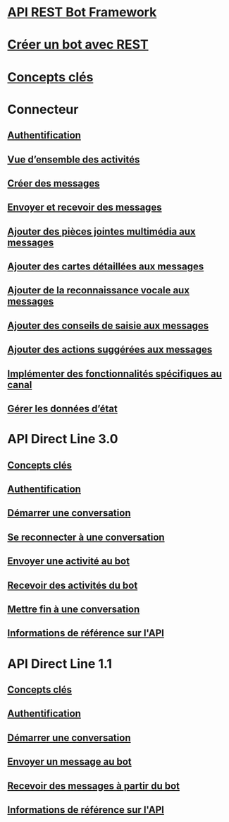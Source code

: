 # [API REST Bot Framework](bot-framework-rest-overview.md)
# [Créer un bot avec REST](~/rest-api/bot-framework-rest-connector-quickstart.md)
# [Concepts clés](bot-framework-rest-connector-concepts.md)
# Connecteur
## [Authentification](bot-framework-rest-connector-authentication.md)
## [Vue d’ensemble des activités](bot-framework-rest-connector-activities.md)
## [Créer des messages](bot-framework-rest-connector-create-messages.md)
## [Envoyer et recevoir des messages](bot-framework-rest-connector-send-and-receive-messages.md)
## [Ajouter des pièces jointes multimédia aux messages](bot-framework-rest-connector-add-media-attachments.md)
## [Ajouter des cartes détaillées aux messages](bot-framework-rest-connector-add-rich-cards.md)
## [Ajouter de la reconnaissance vocale aux messages](bot-framework-rest-connector-text-to-speech.md)
## [Ajouter des conseils de saisie aux messages](bot-framework-rest-connector-add-input-hints.md)
## [Ajouter des actions suggérées aux messages](bot-framework-rest-connector-add-suggested-actions.md)
## [Implémenter des fonctionnalités spécifiques au canal](bot-framework-rest-connector-channeldata.md)
## [Gérer les données d’état](bot-framework-rest-state.md)
# API Direct Line 3.0
## [Concepts clés](bot-framework-rest-direct-line-3-0-concepts.md)
## [Authentification](bot-framework-rest-direct-line-3-0-authentication.md)
## [Démarrer une conversation](bot-framework-rest-direct-line-3-0-start-conversation.md)
## [Se reconnecter à une conversation](bot-framework-rest-direct-line-3-0-reconnect-to-conversation.md)
## [Envoyer une activité au bot](bot-framework-rest-direct-line-3-0-send-activity.md)
## [Recevoir des activités du bot](bot-framework-rest-direct-line-3-0-receive-activities.md)
## [Mettre fin à une conversation](bot-framework-rest-direct-line-3-0-end-conversation.md)
## [Informations de référence sur l'API](bot-framework-rest-direct-line-3-0-api-reference.md)
# API Direct Line 1.1
## [Concepts clés](bot-framework-rest-direct-line-1-1-concepts.md)
## [Authentification](bot-framework-rest-direct-line-1-1-authentication.md)
## [Démarrer une conversation](bot-framework-rest-direct-line-1-1-start-conversation.md)
## [Envoyer un message au bot](bot-framework-rest-direct-line-1-1-send-message.md)
## [Recevoir des messages à partir du bot](bot-framework-rest-direct-line-1-1-receive-messages.md)
## [Informations de référence sur l'API](bot-framework-rest-direct-line-1-1-api-reference.md)